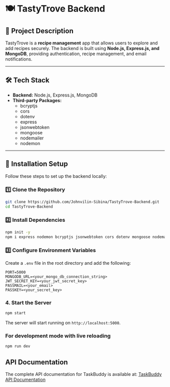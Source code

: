 # 🍽️ TastyTrove Backend

## 📌 Project Description
TastyTrove is a **recipe management** app that allows users to explore and add recipes securely. The backend is built using **Node.js, Express.js, and MongoDB**, providing authentication, recipe management, and email notifications.

---

## 🛠 Tech Stack
- **Backend:** Node.js, Express.js, MongoDB
- **Third-party Packages:**
  - bcryptjs
  - cors
  - dotenv
  - express
  - jsonwebtoken
  - mongoose
  - nodemailer
  - nodemon
---

## 🚀 Installation Setup

Follow these steps to set up the backend locally:

### 1️⃣ Clone the Repository
```sh
git clone https://github.com/Johnvilin-Sibina/TastyTrove-Backend.git
cd TastyTrove-Backend
```
### 2️⃣ Install Dependencies
```sh
npm init -y
npm i express nodemon bcryptjs jsonwebtoken cors dotenv mongoose nodemailer multer cloudinary
```
### 3️⃣ Configure Environment Variables
Create a `.env` file in the root directory and add the following:
```env
PORT=5000
MONGODB_URL=<your_mongo_db_connection_string>
JWT_SECRET_KEY=<your_jwt_secret_key>
PASSMAIL=<your_email>
PASSKEY=<your_secret_key>
```
### 4. Start the Server
```sh
npm start
```

The server will start running on `http://localhost:5000`.
### For development mode with live reloading
```sh
npm run dev
```
## API Documentation
The complete API documentation for TaskBuddy is available at:
[TaskBuddy API Documentation](https://documenter.getpostman.com/view/33763328/2sAYkHpeVo)
